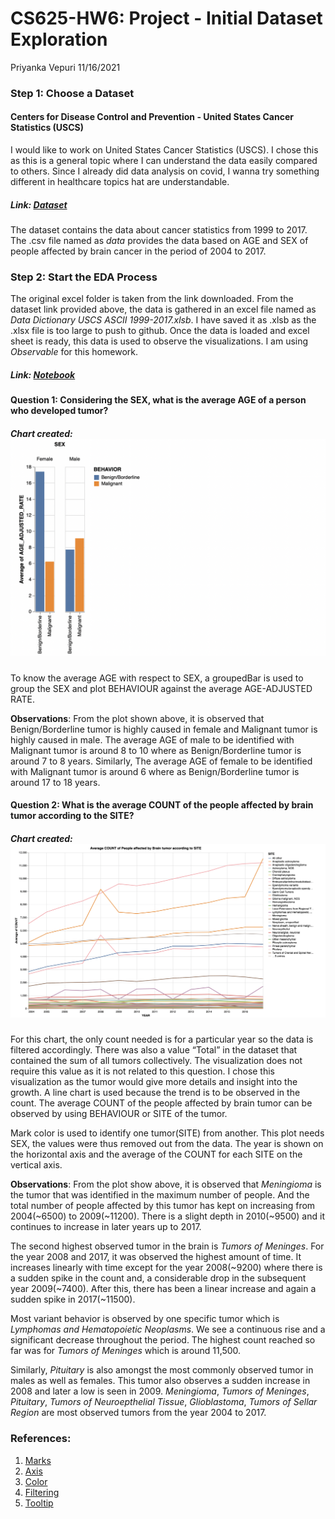 CS625-HW6: Project - Initial Dataset Exploration
================
Priyanka Vepuri
11/16/2021

### Step 1: Choose a Dataset

#### Centers for Disease Control and Prevention - United States Cancer Statistics (USCS)

I would like to work on United States Cancer Statistics (USCS). I chose
this as this is a general topic where I can understand the data easily
compared to others. Since I already did data analysis on covid, I wanna
try something different in healthcare topics hat are understandable.

##### Link: [Dataset](https://www.cdc.gov/cancer/uscs/dataviz/download_data.htm)

The dataset contains the data about cancer statistics from 1999 to 2017.
The .csv file named as *data* provides the data based on AGE and SEX of
people affected by brain cancer in the period of 2004 to 2017.

### Step 2: Start the EDA Process

The original excel folder is taken from the link downloaded. From the
dataset link provided above, the data is gathered in an excel file named
as *Data Dictionary USCS ASCII 1999-2017.xlsb*. I have saved it as .xlsb
as the .xlsx file is too large to push to github. Once the data is
loaded and excel sheet is ready, this data is used to observe the
visualizations. I am using *Observable* for this homework.

##### Link: [Notebook](https://observablehq.com/d/57a3078239369d66)

#### Question 1: Considering the SEX, what is the average AGE of a person who developed tumor?

##### Chart created: ![Chart](Q1.png)

To know the average AGE with respect to SEX, a groupedBar is used to
group the SEX and plot BEHAVIOUR against the average AGE-ADJUSTED RATE.

**Observations**: From the plot shown above, it is observed that
Benign/Borderline tumor is highly caused in female and Malignant tumor
is highly caused in male. The average AGE of male to be identified with
Malignant tumor is around 8 to 10 where as Benign/Borderline tumor is
around 7 to 8 years. Similarly, The average AGE of female to be
identified with Malignant tumor is around 6 where as Benign/Borderline
tumor is around 17 to 18 years.

#### Question 2: What is the average COUNT of the people affected by brain tumor according to the SITE?

##### Chart created: ![Chart](Q2.png)

For this chart, the only count needed is for a particular year so the
data is filtered accordingly. There was also a value “Total” in the
dataset that contained the sum of all tumors collectively. The
visualization does not require this value as it is not related to this
question. I chose this visualization as the tumor would give more
details and insight into the growth. A line chart is used because the
trend is to be observed in the count. The average COUNT of the people
affected by brain tumor can be observed by using BEHAVIOUR or SITE of
the tumor.

Mark color is used to identify one tumor(SITE) from another. This plot
needs SEX, the values were thus removed out from the data. The year is
shown on the horizontal axis and the average of the COUNT for each SITE
on the vertical axis.

**Observations**: From the plot show above, it is observed that
*Meningioma* is the tumor that was identified in the maximum number of
people. And the total number of people affected by this tumor has kept
on increasing from 2004(\~6500) to 2009(\~11200). There is a slight
depth in 2010(\~9500) and it continues to increase in later years up to
2017.

The second highest observed tumor in the brain is *Tumors of Meninges*.
For the year 2008 and 2017, it was observed the highest amount of time.
It increases linearly with time except for the year 2008(\~9200) where
there is a sudden spike in the count and, a considerable drop in the
subsequent year 2009(\~7400). After this, there has been a linear
increase and again a sudden spike in 2017(\~11500).

Most variant behavior is observed by one specific tumor which is
*Lymphomas and Hematopoietic Neoplasms*. We see a continuous rise and a
significant decrease throughout the period. The highest count reached so
far was for *Tumors of Meninges* which is around 11,500.

Similarly, *Pituitary* is also amongst the most commonly observed tumor
in males as well as females. This tumor also observes a sudden increase
in 2008 and later a low is seen in 2009. *Meningioma*, *Tumors of
Meninges*, *Pituitary*, *Tumors of Neuroepthelial Tissue*,
*Glioblastoma*, *Tumors of Sellar Region* are most observed tumors from
the year 2004 to 2017.

### References:

1.  [Marks](https://observablehq.com/@observablehq/plot-marks)
2.  [Axis](https://observablehq.com/@alainro/dual-axis-charts)
3.  [Color](https://vega.github.io/vega-lite/docs/scale.html)
4.  [Filtering](https://observablehq.com/@uwdata/data-types-graphical-marks-and-visual-encoding-channels)
5.  [Tooltip](https://observablehq.com/@clhenrick/tooltip-component)
